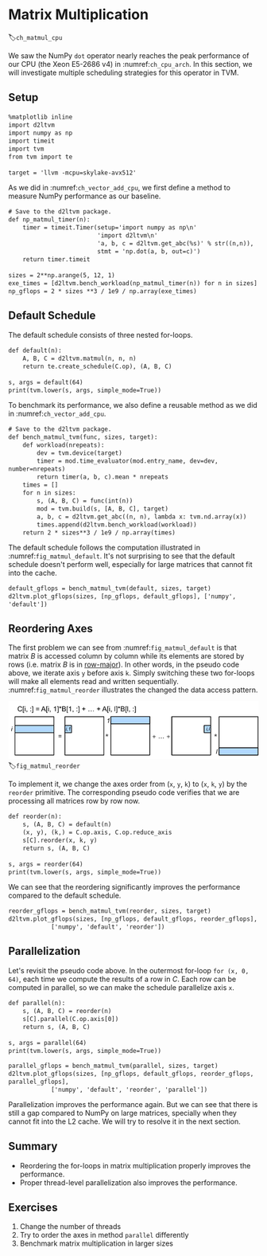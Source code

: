 # Matrix Multiplication
:label:`ch_matmul_cpu`

We saw the NumPy `dot` operator nearly reaches the peak performance of our CPU (the Xeon E5-2686 v4) in :numref:`ch_cpu_arch`. In this section, we will investigate multiple scheduling strategies for this operator in TVM.

## Setup

```{.python .input  n=1}
%matplotlib inline
import d2ltvm
import numpy as np
import timeit
import tvm
from tvm import te

target = 'llvm -mcpu=skylake-avx512'
```

As we did in :numref:`ch_vector_add_cpu`, we first define a method to measure NumPy performance as our baseline.

```{.python .input  n=2}
# Save to the d2ltvm package.
def np_matmul_timer(n):
    timer = timeit.Timer(setup='import numpy as np\n'
                         'import d2ltvm\n'
                         'a, b, c = d2ltvm.get_abc(%s)' % str((n,n)),
                         stmt = 'np.dot(a, b, out=c)')
    return timer.timeit

sizes = 2**np.arange(5, 12, 1)
exe_times = [d2ltvm.bench_workload(np_matmul_timer(n)) for n in sizes]
np_gflops = 2 * sizes **3 / 1e9 / np.array(exe_times)
```

## Default Schedule

The default schedule consists of three nested for-loops.

```{.python .input  n=3}
def default(n):
    A, B, C = d2ltvm.matmul(n, n, n)
    return te.create_schedule(C.op), (A, B, C)

s, args = default(64)
print(tvm.lower(s, args, simple_mode=True))
```

To benchmark its performance, we also define a reusable method as we did in :numref:`ch_vector_add_cpu`.

```{.python .input  n=4}
# Save to the d2ltvm package.
def bench_matmul_tvm(func, sizes, target):
    def workload(nrepeats):
        dev = tvm.device(target)
        timer = mod.time_evaluator(mod.entry_name, dev=dev, number=nrepeats)
        return timer(a, b, c).mean * nrepeats
    times = []
    for n in sizes:
        s, (A, B, C) = func(int(n))
        mod = tvm.build(s, [A, B, C], target)
        a, b, c = d2ltvm.get_abc((n, n), lambda x: tvm.nd.array(x))
        times.append(d2ltvm.bench_workload(workload))
    return 2 * sizes**3 / 1e9 / np.array(times)
```

The default schedule follows the computation illustrated in :numref:`fig_matmul_default`.
It's not surprising to see that the default schedule doesn't perform well, especially for large matrices that cannot fit into the cache.

```{.python .input  n=5}
default_gflops = bench_matmul_tvm(default, sizes, target)
d2ltvm.plot_gflops(sizes, [np_gflops, default_gflops], ['numpy', 'default'])
```

## Reordering Axes

The first problem we can see from :numref:`fig_matmul_default` is that matrix $B$ is accessed column by column while its elements are stored by rows (i.e. matrix $B$ is in [row-major](https://en.wikipedia.org/wiki/Row-_and_column-major_order)). In other words, in the pseudo code above, we iterate axis `y` before axis `k`. Simply switching these two for-loops will make all elements read and written sequentially. :numref:`fig_matmul_reorder` illustrates the changed the data access pattern.

![Reorder axes in matrix multiplication.](../img/matmul_reorder.svg)
:label:`fig_matmul_reorder`

To implement it, we change the axes order from (`x`, `y`, `k`) to (`x`, `k`, `y`) by the `reorder` primitive. The corresponding pseudo code verifies that we are processing all matrices row by row now.

```{.python .input  n=6}
def reorder(n):
    s, (A, B, C) = default(n)
    (x, y), (k,) = C.op.axis, C.op.reduce_axis
    s[C].reorder(x, k, y)
    return s, (A, B, C)

s, args = reorder(64)
print(tvm.lower(s, args, simple_mode=True))
```

We can see that the reordering significantly improves the performance compared to the default schedule.

```{.python .input  n=7}
reorder_gflops = bench_matmul_tvm(reorder, sizes, target)
d2ltvm.plot_gflops(sizes, [np_gflops, default_gflops, reorder_gflops],
            ['numpy', 'default', 'reorder'])
```

## Parallelization

Let's revisit the pseudo code above. In the outermost for-loop `for (x, 0, 64)`, each time we compute the results of a row in $C$. Each row can be computed in parallel, so we can make the schedule parallelize axis `x`.

```{.python .input  n=8}
def parallel(n):
    s, (A, B, C) = reorder(n)
    s[C].parallel(C.op.axis[0])
    return s, (A, B, C)

s, args = parallel(64)
print(tvm.lower(s, args, simple_mode=True))
```

```{.python .input  n=9}
parallel_gflops = bench_matmul_tvm(parallel, sizes, target)
d2ltvm.plot_gflops(sizes, [np_gflops, default_gflops, reorder_gflops, parallel_gflops],
            ['numpy', 'default', 'reorder', 'parallel'])
```

Parallelization improves the performance again. But we can see that there is still a gap compared to NumPy on large matrices, specially when they cannot fit into the L2 cache. We will try to resolve it in the next section.

## Summary

- Reordering the for-loops in matrix multiplication properly improves the performance.
- Proper thread-level parallelization also improves the performance.

## Exercises

1. Change the number of threads
1. Try to order the axes in method `parallel` differently
1. Benchmark matrix multiplication in larger sizes

